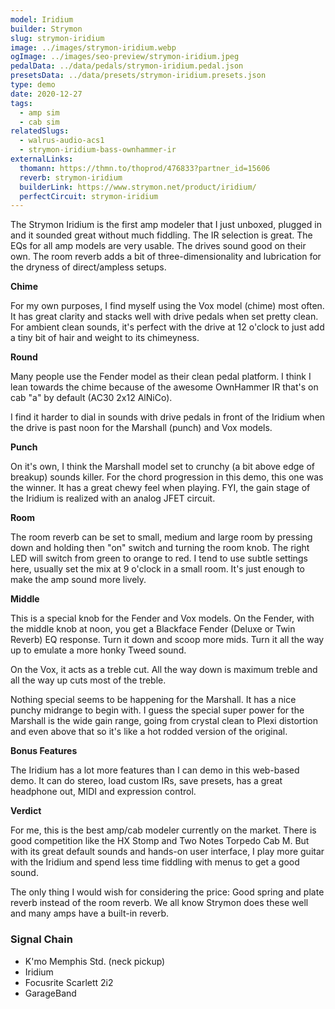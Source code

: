 ```yaml
---
model: Iridium
builder: Strymon
slug: strymon-iridium
image: ../images/strymon-iridium.webp
ogImage: ../images/seo-preview/strymon-iridium.jpeg
pedalData: ../data/pedals/strymon-iridium.pedal.json
presetsData: ../data/presets/strymon-iridium.presets.json
type: demo
date: 2020-12-27
tags:
  - amp sim
  - cab sim
relatedSlugs:
  - walrus-audio-acs1
  - strymon-iridium-bass-ownhammer-ir
externalLinks:
  thomann: https://thmn.to/thoprod/476833?partner_id=15606
  reverb: strymon-iridium
  builderLink: https://www.strymon.net/product/iridium/
  perfectCircuit: strymon-iridium
---
```


The Strymon Iridium is the first amp modeler that I just unboxed, plugged in and it sounded great without much fiddling. The IR selection is great. The EQs for all amp models are very usable. The drives sound good on their own. The room reverb adds a bit of three-dimensionality and lubrication for the dryness of direct/ampless setups.

**Chime**

For my own purposes, I find myself using the Vox model (chime) most often. It has great clarity and stacks well with drive pedals when set pretty clean. For ambient clean sounds, it's perfect with the drive at 12 o'clock to just add a tiny bit of hair and weight to its chimeyness.

**Round**

Many people use the Fender model as their clean pedal platform. I think I lean towards the chime because of the awesome OwnHammer IR that's on cab "a" by default (AC30 2x12 AlNiCo).

I find it harder to dial in sounds with drive pedals in front of the Iridium when the drive is past noon for the Marshall (punch) and Vox models.

**Punch**

On it's own, I think the Marshall model set to crunchy (a bit above edge of breakup) sounds killer. For the chord progression in this demo, this one was the winner. It has a great chewy feel when playing. FYI, the gain stage of the Iridium is realized with an analog JFET circuit.

**Room**

The room reverb can be set to small, medium and large room by pressing down and holding then "on" switch and turning the room knob. The right LED will switch from green to orange to red. I tend to use subtle settings here, usually set the mix at 9 o'clock in a small room. It's just enough to make the amp sound more lively.

**Middle**

This is a special knob for the Fender and Vox models. On the Fender, with the middle knob at noon, you get a Blackface Fender (Deluxe or Twin Reverb) EQ response. Turn it down and scoop more mids. Turn it all the way up to emulate a more honky Tweed sound.

On the Vox, it acts as a treble cut. All the way down is maximum treble and all the way up cuts most of the treble.

Nothing special seems to be happening for the Marshall. It has a nice punchy midrange to begin with. I guess the special super power for the Marshall is the wide gain range, going from crystal clean to Plexi distortion and even above that so it's like a hot rodded version of the original.

**Bonus Features**

The Iridium has a lot more features than I can demo in this web-based demo. It can do stereo, load custom IRs, save presets, has a great headphone out, MIDI and expression control.

**Verdict**

For me, this is the best amp/cab modeler currently on the market. There is good competition like the HX Stomp and Two Notes Torpedo Cab M. But with its great default sounds and hands-on user interface, I play more guitar with the Iridium and spend less time fiddling with menus to get a good sound.

The only thing I would wish for considering the price: Good spring and plate reverb instead of the room reverb. We all know Strymon does these well and many amps have a built-in reverb.

### Signal Chain

- K'mo Memphis Std. (neck pickup)
- Iridium
- Focusrite Scarlett 2i2
- GarageBand
